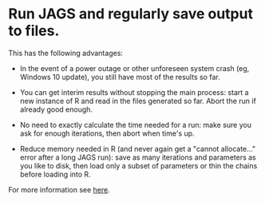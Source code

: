 # Run JAGS and regularly save output to files.

This has the following advantages:

* In the event of a power outage or other unforeseen system crash (eg, Windows 10 update), you still have most of the results so far.

* You can get interim results without stopping the main process: start a new instance of R and read in the files generated so far. Abort the run if already good enough.

* No need to exactly calculate the time needed for a run: make sure you ask for enough iterations, then abort when time's up.

* Reduce memory needed in R (and never again get a "cannot allocate..." error after a long JAGS run): save as many iterations and parameters as you like to disk, then load only a subset of parameters or thin the chains before loading into R.

For more information see [here](http://mikemeredith.net/blog/2018/Intro_saveJAGS.htm).

